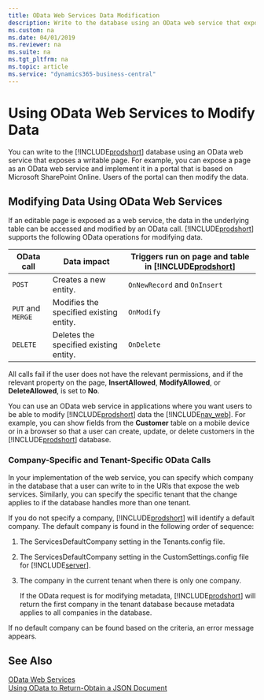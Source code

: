 ```yaml
---
title: OData Web Services Data Modification
description: Write to the database using an OData web service that exposes a writable page and implement it in on Microsoft SharePoint Online.
ms.custom: na
ms.date: 04/01/2019
ms.reviewer: na
ms.suite: na
ms.tgt_pltfrm: na
ms.topic: article
ms.service: "dynamics365-business-central"
---
```

# Using OData Web Services to Modify Data
You can write to the [!INCLUDE[prodshort](../developer/includes/prodshort.md)] database using an OData web service that exposes a writable page. For example, you can expose a page as an OData web service and implement it in a portal that is based on Microsoft SharePoint Online. Users of the portal can then modify the data.  
  
## Modifying Data Using OData Web Services  
 If an editable page is exposed as a web service, the data in the underlying table can be accessed and modified by an OData call. [!INCLUDE[prodshort](../developer/includes/prodshort.md)] supports the following OData operations for modifying data.  
  
|OData call|Data impact|Triggers run on page and table in [!INCLUDE[prodshort](../developer/includes/prodshort.md)] |  
|----------------|-----------------|------------------------------------------------------------|  
|`POST`|Creates a new entity.|`OnNewRecord` and `OnInsert`|  
|`PUT` and `MERGE`|Modifies the specified existing entity.|`OnModify`|  
|`DELETE`|Deletes the specified existing entity.|`OnDelete`|  
  
 All calls fail if the user does not have the relevant permissions, and if the relevant property on the page, **InsertAllowed**, **ModifyAllowed**, or **DeleteAllowed**, is set to **No**.  
  
 You can use an OData web service in applications where you want users to be able to modify [!INCLUDE[prodshort](../developer/includes/prodshort.md)] data the [!INCLUDE[nav_web](../developer/includes/nav_web_md.md)]. For example, you can show fields from the **Customer** table on a mobile device or in a browser so that a user can create, update, or delete customers in the [!INCLUDE[prodshort](../developer/includes/prodshort.md)] database.  
  
### Company-Specific and Tenant-Specific OData Calls  
 In your implementation of the web service, you can specify which company in the database that a user can write to in the URIs that expose the web services. Similarly, you can specify the specific tenant that the change applies to if the database handles more than one tenant.  
  
 If you do not specify a company, [!INCLUDE[prodshort](../developer/includes/prodshort.md)] will identify a default company. The default company is found in the following order of sequence:  
  
1.  The ServicesDefaultCompany setting in the Tenants.config file.  
  
2.  The ServicesDefaultCompany setting in the CustomSettings.config file for [!INCLUDE[server](../developer/includes/server.md)].  
  
3.  The company in the current tenant when there is only one company.  
  
     If the OData request is for modifying metadata, [!INCLUDE[prodshort](../developer/includes/prodshort.md)] will return the first company in the tenant database because metadata applies to all companies in the database.  
  
 If no default company can be found based on the criteria, an error message appears.  
  
## See Also  
 [OData Web Services](OData-Web-Services.md)   
 [Using OData to Return-Obtain a JSON Document](return-obtain-json-document.md)   

